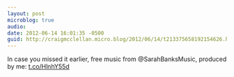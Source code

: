 ```yaml
---
layout: post
microblog: true
audio: 
date: 2012-06-14 16:01:35 -0500
guid: http://craigmcclellan.micro.blog/2012/06/14/t213375658192154626.html
---
```

In case you missed it earlier, free music from @SarahBanksMusic, produced by me: [t.co/HlnhY55d](http://t.co/HlnhY55d)
